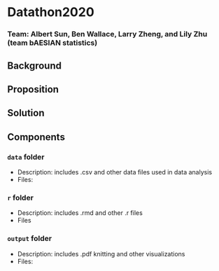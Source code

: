 # Datathon2020

### Team: Albert Sun, Ben Wallace, Larry Zheng, and Lily Zhu (team bAESIAN statistics)

## Background

## Proposition

## Solution

## Components
### `data` **folder**
  - Description: includes .csv and other data files used in data analysis
  - Files:
### `r` **folder**
  - Description: includes .rmd and other .r files
  - Files
### `output` **folder**
  - Description: includes .pdf knitting and other visualizations
  - Files:
  

